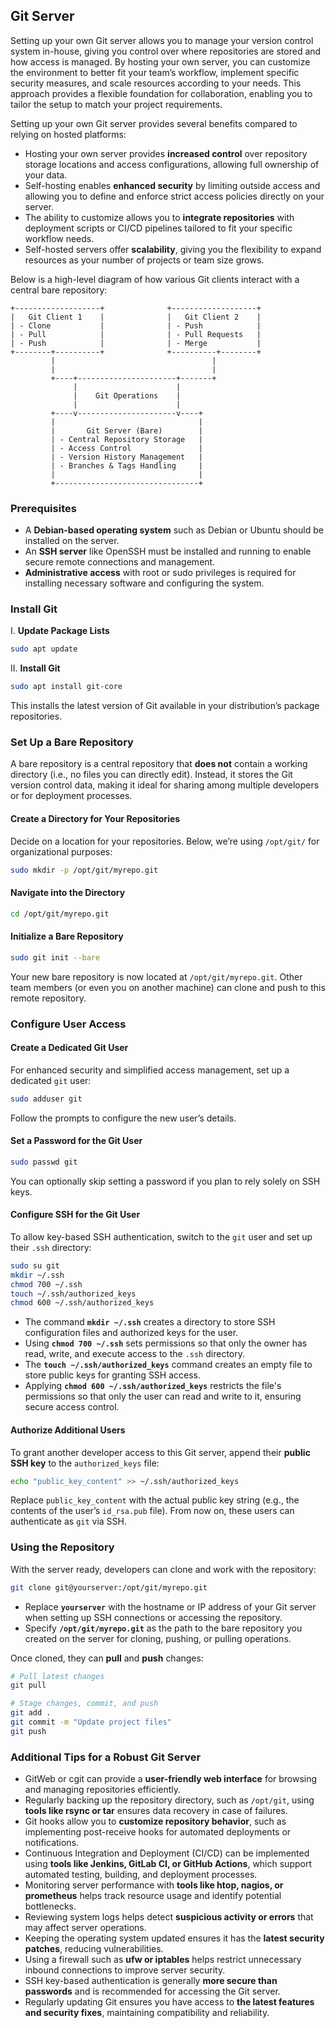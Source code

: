 ## Git Server

Setting up your own Git server allows you to manage your version control system in-house, giving you control over where repositories are stored and how access is managed. By hosting your own server, you can customize the environment to better fit your team’s workflow, implement specific security measures, and scale resources according to your needs. This approach provides a flexible foundation for collaboration, enabling you to tailor the setup to match your project requirements.

Setting up your own Git server provides several benefits compared to relying on hosted platforms:

- Hosting your own server provides **increased control** over repository storage locations and access configurations, allowing full ownership of your data.
- Self-hosting enables **enhanced security** by limiting outside access and allowing you to define and enforce strict access policies directly on your server.
- The ability to customize allows you to **integrate repositories** with deployment scripts or CI/CD pipelines tailored to fit your specific workflow needs.
- Self-hosted servers offer **scalability**, giving you the flexibility to expand resources as your number of projects or team size grows.

Below is a high-level diagram of how various Git clients interact with a central bare repository:

```
+-------------------+              +-------------------+
|   Git Client 1    |              |   Git Client 2    |
| - Clone           |              | - Push            |
| - Pull            |              | - Pull Requests   |
| - Push            |              | - Merge           |
+--------+----------+              +----------+--------+
         |                                   |
         |                                   |
         +----+----------------------+-------+
              |                      |
              |    Git Operations    |
              |                      |
         +----v----------------------v----+
         |                                |
         |       Git Server (Bare)        |
         | - Central Repository Storage   |
         | - Access Control               |
         | - Version History Management   |
         | - Branches & Tags Handling     |
         |                                |
         +--------------------------------+
```

### Prerequisites

- A **Debian-based operating system** such as Debian or Ubuntu should be installed on the server.
- An **SSH server** like OpenSSH must be installed and running to enable secure remote connections and management.
- **Administrative access** with root or sudo privileges is required for installing necessary software and configuring the system.

### Install Git

I. **Update Package Lists**  

```bash
sudo apt update
```

II. **Install Git**  

```bash
sudo apt install git-core
```

This installs the latest version of Git available in your distribution’s package repositories.

### Set Up a Bare Repository

A bare repository is a central repository that **does not** contain a working directory (i.e., no files you can directly edit). Instead, it stores the Git version control data, making it ideal for sharing among multiple developers or for deployment processes.

#### Create a Directory for Your Repositories

Decide on a location for your repositories. Below, we’re using `/opt/git/` for organizational purposes:

```bash
sudo mkdir -p /opt/git/myrepo.git
```

#### Navigate into the Directory

```bash
cd /opt/git/myrepo.git
```

#### Initialize a Bare Repository

```bash
sudo git init --bare
```

Your new bare repository is now located at `/opt/git/myrepo.git`. Other team members (or even you on another machine) can clone and push to this remote repository.

### Configure User Access

#### Create a Dedicated Git User

For enhanced security and simplified access management, set up a dedicated `git` user:

```bash
sudo adduser git
```

Follow the prompts to configure the new user’s details.

#### Set a Password for the Git User

```bash
sudo passwd git
```
You can optionally skip setting a password if you plan to rely solely on SSH keys.

#### Configure SSH for the Git User

To allow key-based SSH authentication, switch to the `git` user and set up their `.ssh` directory:

```bash
sudo su git
mkdir ~/.ssh
chmod 700 ~/.ssh
touch ~/.ssh/authorized_keys
chmod 600 ~/.ssh/authorized_keys
```

- The command **`mkdir ~/.ssh`** creates a directory to store SSH configuration files and authorized keys for the user.
- Using **`chmod 700 ~/.ssh`** sets permissions so that only the owner has read, write, and execute access to the `.ssh` directory.
- The **`touch ~/.ssh/authorized_keys`** command creates an empty file to store public keys for granting SSH access.
- Applying **`chmod 600 ~/.ssh/authorized_keys`** restricts the file's permissions so that only the user can read and write to it, ensuring secure access control.

#### Authorize Additional Users

To grant another developer access to this Git server, append their **public SSH key** to the `authorized_keys` file:

```bash
echo "public_key_content" >> ~/.ssh/authorized_keys
```

Replace `public_key_content` with the actual public key string (e.g., the contents of the user’s `id_rsa.pub` file). From now on, these users can authenticate as `git` via SSH.

### Using the Repository

With the server ready, developers can clone and work with the repository:

```bash
git clone git@yourserver:/opt/git/myrepo.git
```

- Replace **`yourserver`** with the hostname or IP address of your Git server when setting up SSH connections or accessing the repository.
- Specify **`/opt/git/myrepo.git`** as the path to the bare repository you created on the server for cloning, pushing, or pulling operations.

Once cloned, they can **pull** and **push** changes:

```bash
# Pull latest changes
git pull

# Stage changes, commit, and push
git add .
git commit -m "Update project files"
git push
```

### Additional Tips for a Robust Git Server

- GitWeb or cgit can provide a **user-friendly web interface** for browsing and managing repositories efficiently.
- Regularly backing up the repository directory, such as `/opt/git`, using **tools like rsync or tar** ensures data recovery in case of failures.
- Git hooks allow you to **customize repository behavior**, such as implementing post-receive hooks for automated deployments or notifications.
- Continuous Integration and Deployment (CI/CD) can be implemented using **tools like Jenkins, GitLab CI, or GitHub Actions**, which support automated testing, building, and deployment processes.
- Monitoring server performance with **tools like htop, nagios, or prometheus** helps track resource usage and identify potential bottlenecks.
- Reviewing system logs helps detect **suspicious activity or errors** that may affect server operations.
- Keeping the operating system updated ensures it has the **latest security patches**, reducing vulnerabilities.
- Using a firewall such as **ufw or iptables** helps restrict unnecessary inbound connections to improve server security.
- SSH key-based authentication is generally **more secure than passwords** and is recommended for accessing the Git server.
- Regularly updating Git ensures you have access to **the latest features and security fixes**, maintaining compatibility and reliability.

